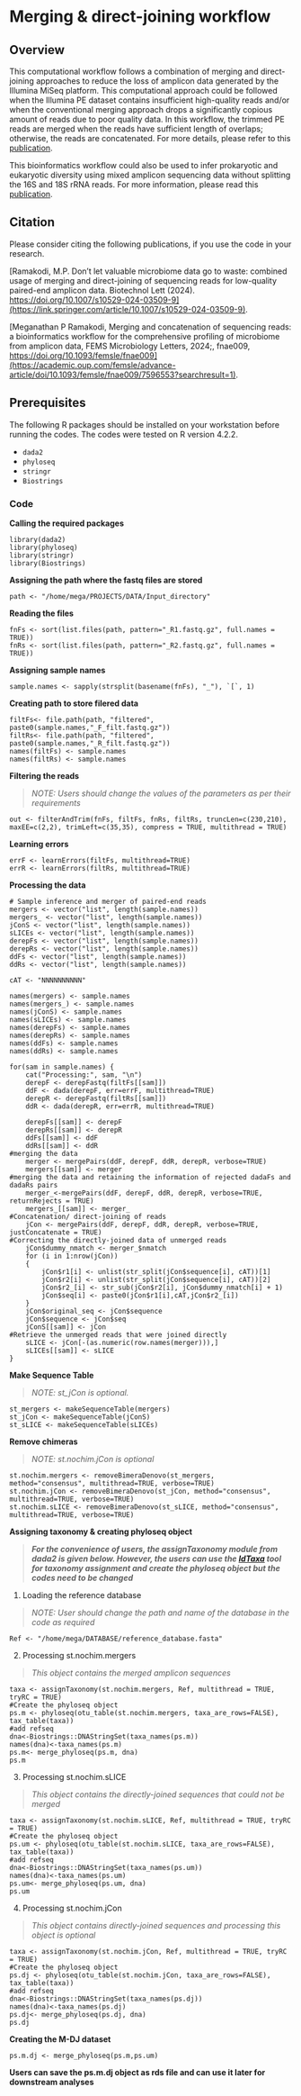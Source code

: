 # Merging & direct-joining workflow
## Overview
This computational workflow follows a combination of merging and direct-joining approaches to reduce the loss of amplicon data generated by the Illumina MiSeq platform. This computational approach could be followed when the Illumina PE dataset contains insufficient high-quality reads and/or when the conventional merging approach drops a significantly copious amount of reads due to poor quality data. In this workflow, the trimmed PE reads are merged when the reads have sufficient length of overlaps; otherwise, the reads are concatenated. For more details, please refer to this [publication](https://link.springer.com/article/10.1007/s10529-024-03509-9).

This bioinformatics workflow could also be used to infer prokaryotic and eukaryotic diversity using mixed amplicon sequencing data without splitting the 16S and 18S rRNA reads. For more information, please read this [publication](https://academic.oup.com/femsle/advance-article/doi/10.1093/femsle/fnae009/7596553?searchresult=1).
## Citation
Please consider citing the following publications, if you use the code in your research.

[Ramakodi, M.P. Don’t let valuable microbiome data go to waste: combined usage of merging and direct-joining of sequencing reads for low-quality paired-end amplicon data. Biotechnol Lett (2024). https://doi.org/10.1007/s10529-024-03509-9](https://link.springer.com/article/10.1007/s10529-024-03509-9).

[Meganathan P Ramakodi, Merging and concatenation of sequencing reads: a bioinformatics workflow for the comprehensive profiling of microbiome from amplicon data, FEMS Microbiology Letters, 2024;, fnae009, https://doi.org/10.1093/femsle/fnae009](https://academic.oup.com/femsle/advance-article/doi/10.1093/femsle/fnae009/7596553?searchresult=1).
## Prerequisites
The following R packages should be installed on your workstation before running the codes. The codes were tested on R version 4.2.2. 
- `dada2`
- `phyloseq`
- `stringr`
- `Biostrings`
### Code
**Calling the required packages**
```
library(dada2)
library(phyloseq)
library(stringr)
library(Biostrings)
```
**Assigning the path where the fastq files are stored**
```
path <- "/home/mega/PROJECTS/DATA/Input_directory"
```
**Reading the files**
```
fnFs <- sort(list.files(path, pattern="_R1.fastq.gz", full.names = TRUE))
fnRs <- sort(list.files(path, pattern="_R2.fastq.gz", full.names = TRUE))
```
**Assigning sample names**
```
sample.names <- sapply(strsplit(basename(fnFs), "_"), `[`, 1)
```
**Creating path to store filered data**
```
filtFs<- file.path(path, "filtered", paste0(sample.names,"_F_filt.fastq.gz"))
filtRs<- file.path(path, "filtered", paste0(sample.names,"_R_filt.fastq.gz"))
names(filtFs) <- sample.names
names(filtRs) <- sample.names
```
**Filtering the reads**
> _NOTE: Users should change the values of the parameters as per their requirements_
```
out <- filterAndTrim(fnFs, filtFs, fnRs, filtRs, truncLen=c(230,210), maxEE=c(2,2), trimLeft=c(35,35), compress = TRUE, multithread = TRUE)
```
**Learning errors**
```
errF <- learnErrors(filtFs, multithread=TRUE)
errR <- learnErrors(filtRs, multithread=TRUE)
```
**Processing the data**
```
# Sample inference and merger of paired-end reads
mergers <- vector("list", length(sample.names))
mergers_ <- vector("list", length(sample.names))
jConS <- vector("list", length(sample.names))
sLICEs <- vector("list", length(sample.names))
derepFs <- vector("list", length(sample.names))
derepRs <- vector("list", length(sample.names))
ddFs <- vector("list", length(sample.names))
ddRs <- vector("list", length(sample.names))

cAT <- "NNNNNNNNNN"

names(mergers) <- sample.names
names(mergers_) <- sample.names
names(jConS) <- sample.names
names(sLICEs) <- sample.names
names(derepFs) <- sample.names
names(derepRs) <- sample.names
names(ddFs) <- sample.names
names(ddRs) <- sample.names

for(sam in sample.names) {
	cat("Processing:", sam, "\n")
	derepF <- derepFastq(filtFs[[sam]])
	ddF <- dada(derepF, err=errF, multithread=TRUE)
	derepR <- derepFastq(filtRs[[sam]])
	ddR <- dada(derepR, err=errR, multithread=TRUE)

	derepFs[[sam]] <- derepF
	derepRs[[sam]] <- derepR
	ddFs[[sam]] <- ddF
	ddRs[[sam]] <- ddR
#merging the data
	merger <- mergePairs(ddF, derepF, ddR, derepR, verbose=TRUE)
	mergers[[sam]] <- merger
#merging the data and retaining the information of rejected dadaFs and dadaRs pairs
	merger_<-mergePairs(ddF, derepF, ddR, derepR, verbose=TRUE, returnRejects = TRUE)
	mergers_[[sam]] <- merger_
#Concatenation/ direct-joining of reads
	jCon <- mergePairs(ddF, derepF, ddR, derepR, verbose=TRUE, justConcatenate = TRUE)
#Correcting the directly-joined data of unmerged reads
	jCon$dummy_nmatch <- merger_$nmatch
	for (i in 1:nrow(jCon))
	{
		jCon$r1[i] <- unlist(str_split(jCon$sequence[i], cAT))[1]
		jCon$r2[i] <- unlist(str_split(jCon$sequence[i], cAT))[2]
		jCon$r2_[i] <- str_sub(jCon$r2[i], jCon$dummy_nmatch[i] + 1)
		jCon$seq[i] <- paste0(jCon$r1[i],cAT,jCon$r2_[i])
	}
	jCon$original_seq <- jCon$sequence
	jCon$sequence <- jCon$seq
	jConS[[sam]] <- jCon
#Retrieve the unmerged reads that were joined directly
	sLICE <- jCon[-(as.numeric(row.names(merger))),]
	sLICEs[[sam]] <- sLICE
}
```
**Make Sequence Table**
> _NOTE: st_jCon is optional._
```
st_mergers <- makeSequenceTable(mergers)
st_jCon <- makeSequenceTable(jConS)
st_sLICE <- makeSequenceTable(sLICEs)
```
**Remove chimeras**
> _NOTE: st.nochim.jCon is optional_
```
st.nochim.mergers <- removeBimeraDenovo(st_mergers, method="consensus", multithread=TRUE, verbose=TRUE)
st.nochim.jCon <- removeBimeraDenovo(st_jCon, method="consensus", multithread=TRUE, verbose=TRUE)
st.nochim.sLICE <- removeBimeraDenovo(st_sLICE, method="consensus", multithread=TRUE, verbose=TRUE)
```
**Assigning taxonomy & creating phyloseq object**
>***For the convenience of users, the assignTaxonomy module from dada2 is given below. However, the users can use the [IdTaxa](https://rdrr.io/bioc/DECIPHER/man/IdTaxa.html) tool for taxonomy assignment and create the phyloseq object but the codes need to be changed***
1. Loading the reference database
> _NOTE: User should change the path and name of the database in the code as required_
```
Ref <- "/home/mega/DATABASE/reference_database.fasta"
```
2. Processing st.nochim.mergers
> _This object contains the merged amplicon sequences_
```
taxa <- assignTaxonomy(st.nochim.mergers, Ref, multithread = TRUE, tryRC = TRUE)
#Create the phyloseq object
ps.m <- phyloseq(otu_table(st.nochim.mergers, taxa_are_rows=FALSE), tax_table(taxa))
#add refseq
dna<-Biostrings::DNAStringSet(taxa_names(ps.m))
names(dna)<-taxa_names(ps.m)
ps.m<- merge_phyloseq(ps.m, dna)
ps.m
```
3. Processing st.nochim.sLICE
> _This object contains the directly-joined sequences that could not be merged_
```
taxa <- assignTaxonomy(st.nochim.sLICE, Ref, multithread = TRUE, tryRC = TRUE)
#Create the phyloseq object
ps.um <- phyloseq(otu_table(st.nochim.sLICE, taxa_are_rows=FALSE), tax_table(taxa))
#add refseq
dna<-Biostrings::DNAStringSet(taxa_names(ps.um))
names(dna)<-taxa_names(ps.um)
ps.um<- merge_phyloseq(ps.um, dna)
ps.um 
```
4. Processing st.nochim.jCon
> _This object contains directly-joined sequences and processing this object is optional_
```
taxa <- assignTaxonomy(st.nochim.jCon, Ref, multithread = TRUE, tryRC = TRUE)
#Create the phyloseq object
ps.dj <- phyloseq(otu_table(st.nochim.jCon, taxa_are_rows=FALSE), tax_table(taxa))
#add refseq
dna<-Biostrings::DNAStringSet(taxa_names(ps.dj))
names(dna)<-taxa_names(ps.dj)
ps.dj<- merge_phyloseq(ps.dj, dna)
ps.dj
```
**Creating the M-DJ dataset**
```
ps.m.dj <- merge_phyloseq(ps.m,ps.um)
```
**Users can save the ps.m.dj object as rds file and can use it later for downstream analyses**
